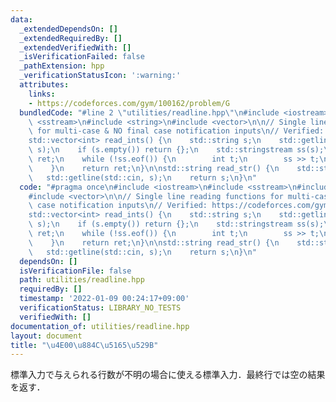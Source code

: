 ```yaml
---
data:
  _extendedDependsOn: []
  _extendedRequiredBy: []
  _extendedVerifiedWith: []
  _isVerificationFailed: false
  _pathExtension: hpp
  _verificationStatusIcon: ':warning:'
  attributes:
    links:
    - https://codeforces.com/gym/100162/problem/G
  bundledCode: "#line 2 \"utilities/readline.hpp\"\n#include <iostream>\n#include\
    \ <sstream>\n#include <string>\n#include <vector>\n\n// Single line reading functions\
    \ for multi-case & NO final case notification inputs\n// Verified: https://codeforces.com/gym/100162/problem/G\n\
    std::vector<int> read_ints() {\n    std::string s;\n    std::getline(std::cin,\
    \ s);\n    if (s.empty()) return {};\n    std::stringstream ss(s);\n    std::vector<int>\
    \ ret;\n    while (!ss.eof()) {\n        int t;\n        ss >> t;\n        ret.push_back(t);\n\
    \    }\n    return ret;\n}\n\nstd::string read_str() {\n    std::string s;\n \
    \   std::getline(std::cin, s);\n    return s;\n}\n"
  code: "#pragma once\n#include <iostream>\n#include <sstream>\n#include <string>\n\
    #include <vector>\n\n// Single line reading functions for multi-case & NO final\
    \ case notification inputs\n// Verified: https://codeforces.com/gym/100162/problem/G\n\
    std::vector<int> read_ints() {\n    std::string s;\n    std::getline(std::cin,\
    \ s);\n    if (s.empty()) return {};\n    std::stringstream ss(s);\n    std::vector<int>\
    \ ret;\n    while (!ss.eof()) {\n        int t;\n        ss >> t;\n        ret.push_back(t);\n\
    \    }\n    return ret;\n}\n\nstd::string read_str() {\n    std::string s;\n \
    \   std::getline(std::cin, s);\n    return s;\n}\n"
  dependsOn: []
  isVerificationFile: false
  path: utilities/readline.hpp
  requiredBy: []
  timestamp: '2022-01-09 00:24:17+09:00'
  verificationStatus: LIBRARY_NO_TESTS
  verifiedWith: []
documentation_of: utilities/readline.hpp
layout: document
title: "\u4E00\u884C\u5165\u529B"
---
```


標準入力で与えられる行数が不明の場合に使える標準入力．最終行では空の結果を返す．

